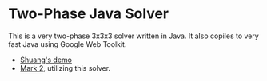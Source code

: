 # Two-Phase Java Solver

This is a very two-phase 3x3x3 solver written in Java.
It also copiles to very fast Java using Google Web Toolkit.

- [Shuang's demo](http://cubesolver.sinaapp.com/min2phase/scramble_cube.htm)
- [Mark 2](http://www.cubing.net/mark2/), utilizing this solver.